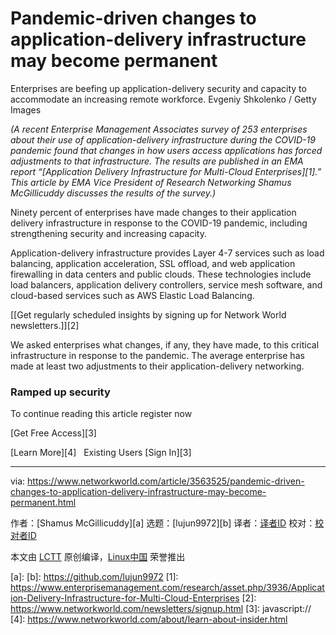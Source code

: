 [#]: collector: (lujun9972)
[#]: translator: ( )
[#]: reviewer: ( )
[#]: publisher: ( )
[#]: url: ( )
[#]: subject: (Pandemic-driven changes to application-delivery infrastructure may become permanent)
[#]: via: (https://www.networkworld.com/article/3563525/pandemic-driven-changes-to-application-delivery-infrastructure-may-become-permanent.html)
[#]: author: (Shamus McGillicuddy )

Pandemic-driven changes to application-delivery infrastructure may become permanent
======
Enterprises are beefing up application-delivery security and capacity to accommodate an increasing remote workforce.
Evgeniy Shkolenko / Getty Images

_(A recent Enterprise Management Associates survey of 253 enterprises about their use of application-delivery infrastructure during the COVID-19 pandemic found that changes in how users access applications has forced adjustments to that infrastructure. The results are published in an EMA report “[Application Delivery Infrastructure for Multi-Cloud Enterprises][1].”_ _This article by EMA Vice President of Research Networking Shamus McGillicuddy discusses the results of the survey.)_

Ninety percent of enterprises have made changes to their application delivery infrastructure in response to the COVID-19 pandemic, including strengthening security and increasing capacity.

Application-delivery infrastructure provides Layer 4-7 services such as load balancing, application acceleration, SSL offload, and web application firewalling in data centers and public clouds. These technologies include load balancers, application delivery controllers, service mesh software, and cloud-based services such as AWS Elastic Load Balancing.

[[Get regularly scheduled insights by signing up for Network World newsletters.]][2]

We asked enterprises what changes, if any, they have made, to this critical infrastructure in response to the pandemic. The average enterprise has made at least two adjustments to their application-delivery networking.

### Ramped up security

To continue reading this article register now

[Get Free Access][3]

[Learn More][4]   Existing Users [Sign In][3]

--------------------------------------------------------------------------------

via: https://www.networkworld.com/article/3563525/pandemic-driven-changes-to-application-delivery-infrastructure-may-become-permanent.html

作者：[Shamus McGillicuddy][a]
选题：[lujun9972][b]
译者：[译者ID](https://github.com/译者ID)
校对：[校对者ID](https://github.com/校对者ID)

本文由 [LCTT](https://github.com/LCTT/TranslateProject) 原创编译，[Linux中国](https://linux.cn/) 荣誉推出

[a]: 
[b]: https://github.com/lujun9972
[1]: https://www.enterprisemanagement.com/research/asset.php/3936/Application-Delivery-Infrastructure-for-Multi-Cloud-Enterprises
[2]: https://www.networkworld.com/newsletters/signup.html
[3]: javascript://
[4]: https://www.networkworld.com/about/learn-about-insider.html
